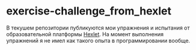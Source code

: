 # exercise-challenge_from_hexlet
В текушем репозитории публикуются мои упражнения и испытания от образовательной платформы [Hexlet](https://ru.hexlet.io/).
На момент выполнения упражнений я не имел как такого опыта в программировании вообще.